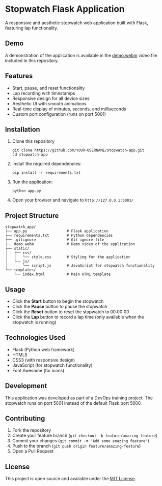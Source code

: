 # Stopwatch Flask Application

A responsive and aesthetic stopwatch web application built with Flask, featuring lap functionality.

## Demo

A demonstration of the application is available in the [demo.webm](demo.webm) video file included in this repository.

## Features

- Start, pause, and reset functionality
- Lap recording with timestamps
- Responsive design for all device sizes
- Aesthetic UI with smooth animations
- Real-time display of minutes, seconds, and milliseconds
- Custom port configuration (runs on port 5001)

## Installation

1. Clone this repository
   ```
   git clone https://github.com/YOUR-USERNAME/stopwatch-app.git
   cd stopwatch-app
   ```

2. Install the required dependencies:
   ```
   pip install -r requirements.txt
   ```

3. Run the application:
   ```
   python app.py
   ```

4. Open your browser and navigate to `http://127.0.0.1:5001/`

## Project Structure

```
stopwatch_app/
├── app.py                  # Flask application
├── requirements.txt        # Python dependencies
├── .gitignore              # Git ignore file
├── demo.webm               # Demo video of the application
├── static/
│   ├── css/
│   │   └── style.css       # Styling for the application
│   └── js/
│       └── script.js       # JavaScript for stopwatch functionality
└── templates/
    └── index.html          # Main HTML template
```

## Usage

- Click the **Start** button to begin the stopwatch
- Click the **Pause** button to pause the stopwatch
- Click the **Reset** button to reset the stopwatch to 00:00:00
- Click the **Lap** button to record a lap time (only available when the stopwatch is running)

## Technologies Used

- Flask (Python web framework)
- HTML5
- CSS3 (with responsive design)
- JavaScript (for stopwatch functionality)
- Font Awesome (for icons)

## Development

This application was developed as part of a DevOps training project. The stopwatch runs on port 5001 instead of the default Flask port 5000.

## Contributing

1. Fork the repository
2. Create your feature branch (`git checkout -b feature/amazing-feature`)
3. Commit your changes (`git commit -m 'Add some amazing feature'`)
4. Push to the branch (`git push origin feature/amazing-feature`)
5. Open a Pull Request

## License

This project is open source and available under the [MIT License](LICENSE).
